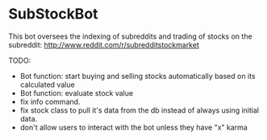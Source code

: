 # SubStockBot
This bot oversees the indexing of subreddits and trading of stocks on the subreddit: http://www.reddit.com/r/subredditstockmarket


TODO:

* Bot function: start buying and selling stocks automatically based on its calculated value
* Bot function: evaluate stock value
* fix info command.
* fix stock class to pull it's data from the db instead of always using initial data.
* don't allow users to interact with the bot unless they have "x" karma